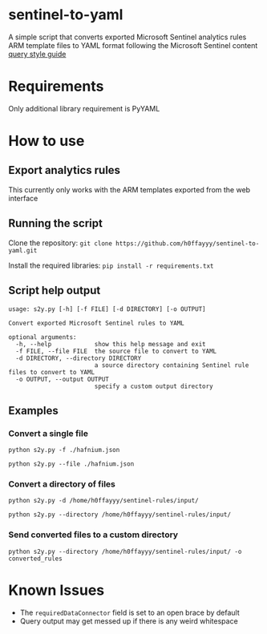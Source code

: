 # sentinel-to-yaml

A simple script that converts exported Microsoft Sentinel analytics rules ARM template files to YAML format following the Microsoft Sentinel content [query style guide](https://github.com/Azure/Azure-Sentinel/wiki/Query-Style-Guide)


# Requirements

Only additional library requirement is PyYAML

# How to use

## Export analytics rules

This currently only works with the ARM templates exported from the web interface

## Running the script

Clone the repository: `git clone https://github.com/h0ffayyy/sentinel-to-yaml.git`

Install the required libraries: `pip install -r requirements.txt`

## Script help output

```
usage: s2y.py [-h] [-f FILE] [-d DIRECTORY] [-o OUTPUT]

Convert exported Microsoft Sentinel rules to YAML

optional arguments:
  -h, --help            show this help message and exit
  -f FILE, --file FILE  the source file to convert to YAML
  -d DIRECTORY, --directory DIRECTORY
                        a source directory containing Sentinel rule files to convert to YAML
  -o OUTPUT, --output OUTPUT
                        specify a custom output directory

```

## Examples

### Convert a single file

`python s2y.py -f ./hafnium.json`

`python s2y.py --file ./hafnium.json`

### Convert a directory of files

`python s2y.py -d /home/h0ffayyy/sentinel-rules/input/`

`python s2y.py --directory /home/h0ffayyy/sentinel-rules/input/`

### Send converted files to a custom directory

`python s2y.py --directory /home/h0ffayyy/sentinel-rules/input/ -o converted_rules`

# Known Issues

- The `requiredDataConnector` field is set to an open brace by default
- Query output may get messed up if there is any weird whitespace